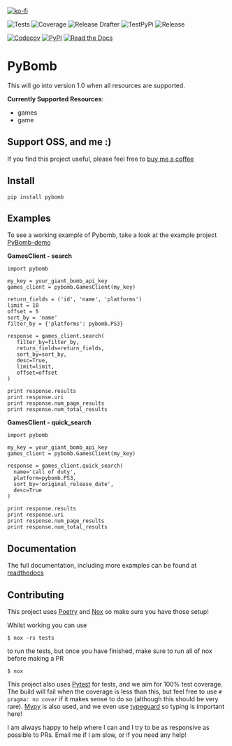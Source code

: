[![ko-fi](https://www.ko-fi.com/img/githubbutton_sm.svg)](https://ko-fi.com/C0C826VYD)

![Tests](https://github.com/steveYeah/PyBomb/workflows/Tests/badge.svg)
![Coverage](https://github.com/steveYeah/PyBomb/workflows/Coverage/badge.svg)
![Release Drafter](https://github.com/steveYeah/PyBomb/workflows/Release%20Drafter/badge.svg)
![TestPyPi](https://github.com/steveYeah/PyBomb/workflows/TestPyPi/badge.svg)
![Release](https://github.com/steveYeah/PyBomb/workflows/Release/badge.svg)

[![Codecov](https://codecov.io/gh/steveYeah/PyBomb/branch/master/graph/badge.svg)](https://codecov.io/gh/steveYeah/PyBomb)
[![PyPI](https://img.shields.io/pypi/v/PyBomb.svg)](https://pypi.org/project/PyBomb/)
[![Read the Docs](https://readthedocs.org/projects/pybomb/badge/)](https://pybomb.readthedocs.io/)

# PyBomb

>

This will go into version 1.0 when all resources are supported.

**Currently Supported Resources**:

  - games
  - game

## Support OSS, and me :)
If you find this project useful, please feel free to [buy me a coffee](https://ko-fi.com/steveyeah)

## Install

``` shell
pip install pybomb
```

## Examples

To see a working example of Pybomb, take a look at the example project
[PyBomb-demo](https://github.com/steveYeah/PyBomb-demo)

**GamesClient - search**

    import pybomb

    my_key = your_giant_bomb_api_key
    games_client = pybomb.GamesClient(my_key)

    return_fields = ('id', 'name', 'platforms')
    limit = 10
    offset = 5
    sort_by = 'name'
    filter_by = {'platforms': pybomb.PS3}

    response = games_client.search(
       filter_by=filter_by,
       return_fields=return_fields,
       sort_by=sort_by,
       desc=True,
       limit=limit,
       offset=offset
    )

    print response.results
    print response.uri
    print response.num_page_results
    print response.num_total_results

**GamesClient - quick\_search**

    import pybomb

    my_key = your_giant_bomb_api_key
    games_client = pybomb.GamesClient(my_key)

    response = games_client.quick_search(
      name='call of duty',
      platform=pybomb.PS3,
      sort_by='original_release_date',
      desc=True
    )

    print response.results
    print response.uri
    print response.num_page_results
    print response.num_total_results

## Documentation

The full documentation, including more examples can be found at
[readthedocs](https://pybomb.readthedocs.org)

## Contributing

This project uses [Poetry](https://www.google.com) and [Nox](https://nox.thea.codes/en/stable/) so make sure you have those setup!

Whilst working you can use

```shell
$ nox -rs tests
```
to run the tests, but once you have finished, make sure to run all of nox before making a PR

```shell
$ nox
```

This project also uses [Pytest](https://docs.pytest.org/en/stable/) for tests, and we aim for 100% test coverage. The build will fail when the coverage is less than this, but feel free to use `# pragma: no cover` if it makes sense to do so (although this should be very rare). [Mypy](http://mypy-lang.org/) is also used, and we even use [typeguard](https://typeguard.readthedocs.io/en/latest/) so typing is important here!

I am always happy to help where I can and I try to be as responsive as possible to PRs. Email me if I am slow, or if you need any help!
